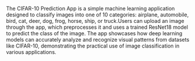 The CIFAR-10 Prediction App is a simple machine learning application designed to classify images into one of 10 categories: airplane, automobile, bird, cat, deer, dog, frog, horse, ship, or truck.Users can upload an image through the app, which preprocesses it and uses a trained ResNet18 model to predict the class of the image. The app showcases how deep learning models can accurately analyze and recognize visual patterns from datasets like CIFAR-10, demonstrating the practical use of image classification in various applications.

